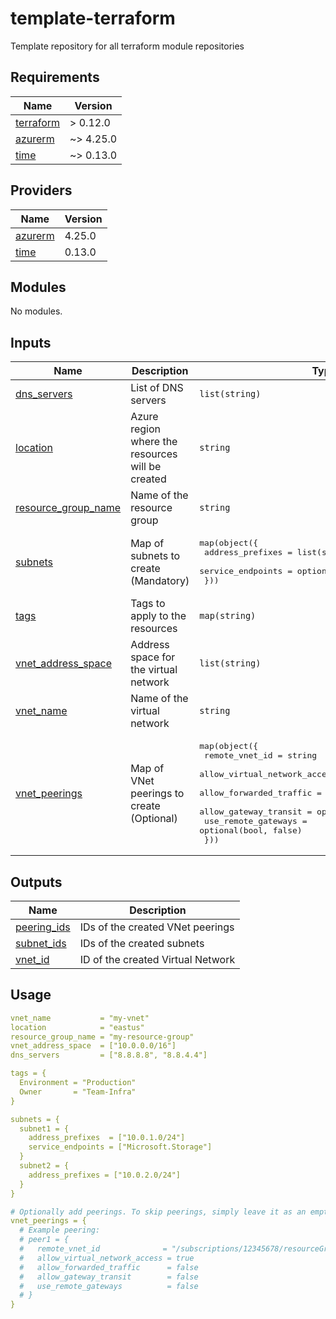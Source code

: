 # template-terraform
Template repository for all terraform module repositories

<!-- BEGIN_TF_DOCS -->
## Requirements

| Name | Version |
|------|---------|
| <a name="requirement_terraform"></a> [terraform](#requirement\_terraform) | > 0.12.0 |
| <a name="requirement_azurerm"></a> [azurerm](#requirement\_azurerm) | ~> 4.25.0 |
| <a name="requirement_time"></a> [time](#requirement\_time) | ~> 0.13.0 |
## Providers

| Name | Version |
|------|---------|
| <a name="provider_azurerm"></a> [azurerm](#provider\_azurerm) | 4.25.0 |
| <a name="provider_time"></a> [time](#provider\_time) | 0.13.0 |
## Modules

No modules.
## Inputs

| Name | Description | Type | Default | Required |
|------|-------------|------|---------|:--------:|
| <a name="input_dns_servers"></a> [dns\_servers](#input\_dns\_servers) | List of DNS servers | `list(string)` | `[]` | no |
| <a name="input_location"></a> [location](#input\_location) | Azure region where the resources will be created | `string` | n/a | yes |
| <a name="input_resource_group_name"></a> [resource\_group\_name](#input\_resource\_group\_name) | Name of the resource group | `string` | n/a | yes |
| <a name="input_subnets"></a> [subnets](#input\_subnets) | Map of subnets to create (Mandatory) | <pre>map(object({<br>    address_prefixes  = list(string)<br>    service_endpoints = optional(list(string), [])<br>  }))</pre> | n/a | yes |
| <a name="input_tags"></a> [tags](#input\_tags) | Tags to apply to the resources | `map(string)` | `{}` | no |
| <a name="input_vnet_address_space"></a> [vnet\_address\_space](#input\_vnet\_address\_space) | Address space for the virtual network | `list(string)` | n/a | yes |
| <a name="input_vnet_name"></a> [vnet\_name](#input\_vnet\_name) | Name of the virtual network | `string` | n/a | yes |
| <a name="input_vnet_peerings"></a> [vnet\_peerings](#input\_vnet\_peerings) | Map of VNet peerings to create (Optional) | <pre>map(object({<br>    remote_vnet_id               = string<br>    allow_virtual_network_access = optional(bool, true)<br>    allow_forwarded_traffic      = optional(bool, false)<br>    allow_gateway_transit        = optional(bool, false)<br>    use_remote_gateways          = optional(bool, false)<br>  }))</pre> | `{}` | no |  
## Outputs

| Name | Description |
|------|-------------|
| <a name="output_peering_ids"></a> [peering\_ids](#output\_peering\_ids) | IDs of the created VNet peerings |
| <a name="output_subnet_ids"></a> [subnet\_ids](#output\_subnet\_ids) | IDs of the created subnets |
| <a name="output_vnet_id"></a> [vnet\_id](#output\_vnet\_id) | ID of the created Virtual Network |
<!-- END_TF_DOCS -->


## Usage

```yaml
vnet_name           = "my-vnet"
location            = "eastus"
resource_group_name = "my-resource-group"
vnet_address_space  = ["10.0.0.0/16"]
dns_servers         = ["8.8.8.8", "8.8.4.4"]

tags = {
  Environment = "Production"
  Owner       = "Team-Infra"
}

subnets = {
  subnet1 = {
    address_prefixes  = ["10.0.1.0/24"]
    service_endpoints = ["Microsoft.Storage"]
  }
  subnet2 = {
    address_prefixes = ["10.0.2.0/24"]
  }
}

# Optionally add peerings. To skip peerings, simply leave it as an empty map.
vnet_peerings = {
  # Example peering:
  # peer1 = {
  #   remote_vnet_id              = "/subscriptions/12345678/resourceGroups/peer-rg/providers/Microsoft.Network/virtualNetworks/remote-vnet"
  #   allow_virtual_network_access = true
  #   allow_forwarded_traffic      = false
  #   allow_gateway_transit        = false
  #   use_remote_gateways          = false
  # }
}

```
